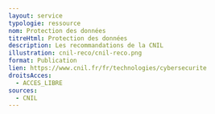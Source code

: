 ```yaml
---
layout: service
typologie: ressource
nom: Protection des données
titreHtml: Protection des données
description: Les recommandations de la CNIL
illustration: cnil-reco/cnil-reco.png
format: Publication
lien: https://www.cnil.fr/fr/technologies/cybersecurite
droitsAcces:
  - ACCES_LIBRE
sources:
  - CNIL
---
```

